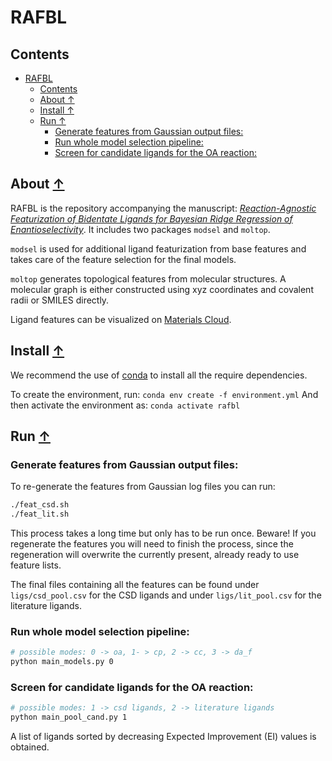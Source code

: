 # RAFBL

## Contents
- [RAFBL](#rafbl)
  - [Contents](#contents)
  - [About ↑](#about-)
  - [Install ↑](#install-)
  - [Run ↑](#run-)
    - [Generate features from Gaussian output files:](#generate-features-from-gaussian-output-files)
    - [Run whole model selection pipeline:](#run-whole-model-selection-pipeline)
    - [Screen for candidate ligands for the OA reaction:](#screen-for-candidate-ligands-for-the-oa-reaction)

## About [↑](#about) 
RAFBL is the repository accompanying the manuscript: [_Reaction-Agnostic Featurization of Bidentate Ligands for Bayesian Ridge Regression of Enantioselectivity_](https://doi.org/10.26434/chemrxiv-2023-pknnt). It includes two packages `modsel` and `moltop`.

`modsel` is used for additional ligand featurization from base features and takes care of the feature selection for the final models.

`moltop` generates topological features from molecular structures. A molecular graph is either constructed using xyz coordinates and covalent radii or SMILES directly.  

Ligand features can be visualized on [Materials Cloud](https://doi.org/10.24435/materialscloud:1m-gv).

## Install [↑](#install) 
We recommend the use of [conda](https://docs.conda.io/en/latest/miniconda.html) to install all the require dependencies.

To create the environment, run:
`conda env create -f environment.yml`
And then activate the environment as:
`conda activate rafbl`

## Run [↑](#run) 

### Generate features from Gaussian output files:

To re-generate the features from Gaussian log files you can run:
```bash
./feat_csd.sh
./feat_lit.sh
```
This process takes a long time but only has to be run once. Beware! If you regenerate the features you will need to finish the process, since the regeneration will overwrite the currently present, already ready to use feature lists.

The final files containing all the features can be found under `ligs/csd_pool.csv` for the CSD ligands and under `ligs/lit_pool.csv` for the literature ligands. 

### Run whole model selection pipeline:
```bash
# possible modes: 0 -> oa, 1- > cp, 2 -> cc, 3 -> da_f
python main_models.py 0
``` 

### Screen for candidate ligands for the OA reaction:
```bash
# possible modes: 1 -> csd ligands, 2 -> literature ligands  
python main_pool_cand.py 1
```
A list of ligands sorted by decreasing Expected Improvement (EI) values is obtained.   
